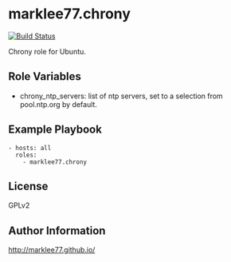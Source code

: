 marklee77.chrony
================

[![Build Status](https://travis-ci.org/marklee77/ansible-role-chrony.svg?branch=master)](https://travis-ci.org/marklee77/ansible-role-chrony)

Chrony role for Ubuntu.

Role Variables
--------------

- chrony_ntp_servers: list of ntp servers, set to a selection from pool.ntp.org 
    by default.

Example Playbook
-------------------------

    - hosts: all
      roles:
        - marklee77.chrony

License
-------

GPLv2

Author Information
------------------

http://marklee77.github.io/

